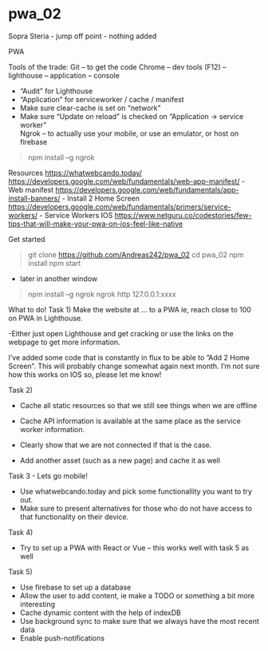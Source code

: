# pwa_02
Sopra Steria - jump off point - nothing added

PWA

Tools of the trade:
Git – to get the code
Chrome – dev tools (F12) – lighthouse – application – console
-	“Audit” for Lighthouse
-	“Application” for serviceworker / cache / manifest
-	Make sure clear-cache is set on “network”
-	Make sure “Update on reload” is checked on “Application -> service worker”  
Ngrok – to actually use your mobile, or use an emulator, or host on firebase
>npm install –g ngrok

Resources
https://whatwebcando.today/
https://developers.google.com/web/fundamentals/web-app-manifest/  - Web manifest
https://developers.google.com/web/fundamentals/app-install-banners/ - Install 2 Home Screen
https://developers.google.com/web/fundamentals/primers/service-workers/ - Service Workers
IOS
https://www.netguru.co/codestories/few-tips-that-will-make-your-pwa-on-ios-feel-like-native 

Get started
>git clone https://github.com/Andreas242/pwa_02
>cd pwa_02
>npm install
>npm start

- later in another window
>npm install –g ngrok
ngrok http 127.0.0.1:xxxx

What to do!
Task 1)
Make the website at … to a PWA ie, reach close to 100 on PWA in Lighthouse.

-Either just open Lighthouse and get cracking or use the links on the webpage to get more information.

I’ve added some code that is constantly in flux to be able to ”Add 2 Home Screen”. This will probably change somewhat again next month. I’m not sure how this works on IOS so, please let me know!

Task 2)
- Cache all static resources so that we still see things when we are offline

-	Cache API information is available at the same place as the service worker information.
-	Clearly show that we are not connected if that is the case.
-	Add another asset (such as a new page) and cache it as well

Task 3 - 
Lets go mobile!
-	Use whatwebcando.today and pick some functionallity you want to try out.
-	Make sure to present alternatives for those who do not have access to that functionality on their device. 

Task 4)
- Try to set up a PWA with React or Vue – this works well with task 5 as well 

Task 5)
-	Use firebase to set up a database
-	Allow the user to add content, ie make a TODO or something a bit more interesting
-	Cache dynamic content with the help of indexDB
-	Use background sync to make sure that we always have the most recent data 
-	Enable push-notifications
